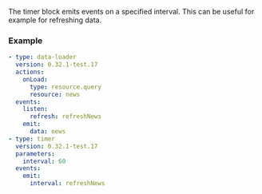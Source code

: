 The timer block emits events on a specified interval. This can be useful for example for refreshing
data.

### Example

```yaml
- type: data-loader
  version: 0.32.1-test.17
  actions:
    onLoad:
      type: resource.query
      resource: news
  events:
    listen:
      refresh: refreshNews
    emit:
      data: news
- type: timer
  version: 0.32.1-test.17
  parameters:
    interval: 60
  events:
    emit:
      interval: refreshNews
```
